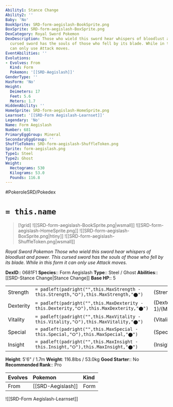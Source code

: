 ```yaml
---
Ability1: Stance Change
Ability2: ''
Baby: 'No'
BookSprite: SRD-form-aegislash-BookSprite.png
BoxSprite: SRD-form-aegislash-BoxSprite.png
DexCategory: Royal Sword Pokemon
DexDescription: Those who wield this sword hear whispers of bloodlust and power. This
  cursed sword has the souls of those who fell by its blade. While in this form it
  can only use Attack moves.
EventAbilities: ''
Evolutions:
- Evolves: From
  Kind: Form
  Pokemon: '[[SRD-Aegislash]]'
GenderType: ''
HasForm: 'No'
Height:
  Deimeters: 17
  Feet: 5.6
  Meters: 1.7
HiddenAbility: ''
HomeSprite: SRD-form-aegislash-HomeSprite.png
Learnset: '[[SRD-Form Aegislash-Learnset]]'
Legendary: 'No'
Name: Form Aegislash
Number: 681
PrimaryEggGroup: Mineral
SecondaryEggGroup: ''
ShuffleToken: SRD-form-aegislash-ShuffleToken.png
Sprite: form-aegislash.png
Type1: Steel
Type2: Ghost
Weight:
  Hectograms: 530
  Kilograms: 53.0
  Pounds: 116.8
---
```


#PokeroleSRD/Pokedex

# `= this.name`

> [!grid]
> ![[SRD-form-aegislash-BookSprite.png|wsmall]]
> ![[SRD-form-aegislash-HomeSprite.png]]
> ![[SRD-form-aegislash-BoxSprite.png|htiny]]
> ![[SRD-form-aegislash-ShuffleToken.png|wsmall]]


*Royal Sword Pokemon*
*Those who wield this sword hear whispers of bloodlust and power. This cursed sword has the souls of those who fell by its blade. While in this form it can only use Attack moves.*

**DexID**:: 0681F1
**Species**:: Form Aegislash
**Type**:: Steel / Ghost
**Abilities**:: [[SRD-Stance Change|Stance Change]]
**Base HP**:: 5

|           |                                                                                        |                                          |
| --------- | -------------------------------------------------------------------------------------- | ---------------------------------------- |
| Strength  | `= padleft(padright("",this.MaxStrength - this.Strength,"⭘"),this.MaxStrength,"⬤")`    | (Strength::4)/(MaxStrength::8)   |
| Dexterity | `= padleft(padright("",this.MaxDexterity - this.Dexterity,"⭘"),this.MaxDexterity,"⬤")` | (Dexterity:: 1)/(MaxDexterity::3) |
| Vitality  | `= padleft(padright("",this.MaxVitality - this.Vitality,"⭘"),this.MaxVitality,"⬤")`    | (Vitality::2)/(MaxVitality::4)   |
| Special   | `= padleft(padright("",this.MaxSpecial - this.Special,"⭘"),this.MaxSpecial,"⬤")`       | (Special::4)/(MaxSpecial::8)     |
| Insight   | `= padleft(padright("",this.MaxInsight - this.Insight,"⭘"),this.MaxInsight,"⬤")`       | (Insight::2)/(MaxInsight::4)     |

**Height**: 5'6" / 1.7m
**Weight**: 116.8lbs / 53.0kg
**Good Starter**:: No
**Recommended Rank**:: Pro

| Evolves   | Pokemon           | Kind   |
|:----------|:------------------|:-------|
| From      | [[SRD-Aegislash]] | Form   |

![[SRD-Form Aegislash-Learnset]]